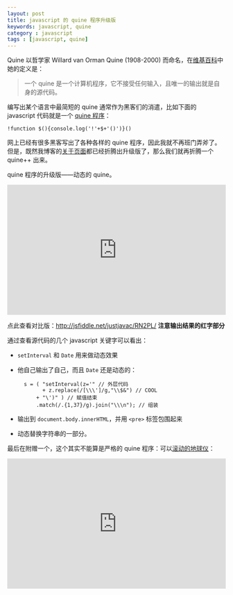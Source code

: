 ```yaml
---
layout: post
title: javascript 的 quine 程序升级版
keywords: javascript, quine
category : javascript
tags : [javascript, quine]
---
```


Quine 以哲学家 Willard van Orman Quine (1908-2000) 而命名，在[维基百科](http://en.wikipedia.org/wiki/Quine_(computing))中她的定义是：

> 一个 quine 是一个计算机程序，它不接受任何输入，且唯一的输出就是自身的源代码。

编写出某个语言中最简短的 quine 通常作为黑客们的消遣，比如下面的 javascript 代码就是一个 [quine 程序](http://www.2ality.com/2012/09/javascript-quine.html)：

	!function $(){console.log('!'+$+'()')}()

网上已经有很多黑客写出了各种各样的 quine 程序，因此我就不再班门弄斧了。
但是，既然我博客的[关于页面](http://justjavac.com/about-v2.html)都已经折腾出升级版了，那么我们就再折腾一个 quine++ 出来。

quine 程序的升级版——动态的 quine。

<iframe width="100%" height="300" src="http://jsfiddle.net/justjavac/RN2PL/embedded/js,result/" allowfullscreen="allowfullscreen" frameborder="0"></iframe>

点此查看对比版：<http://jsfiddle.net/justjavac/RN2PL/> **注意输出结果的红字部分**

通过查看源代码的几个 javascript 关键字可以看出：

* `setInterval` 和 `Date` 用来做动态效果
* 他自己输出了自己，而且 `Date` 还是动态的：

        s = ( "setInterval(z='" // 外层代码
              + z.replace(/[\\\']/g,"\\$&") // COOL
            + "\')" ) // 赋值结束
            .match(/.{1,37}/g).join("\\\n"); // 组装

* 输出到 `document.body.innerHTML`，并用 `<pre>` 标签包围起来
* 动态替换字符串的一部分。

最后在附赠一个，这个其实不能算是严格的 quine 程序：可以[滚动的地球仪](http://segmentfault.com/q/1010000000318477)：

<iframe width="100%" height="300" src="http://jsfiddle.net/justjavac/KbetG/embedded/js,result/" allowfullscreen="allowfullscreen" frameborder="0"></iframe>
